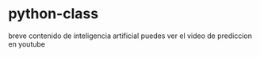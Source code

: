 # python-class
breve contenido de inteligencia artificial
puedes ver el video de prediccion en youtube
